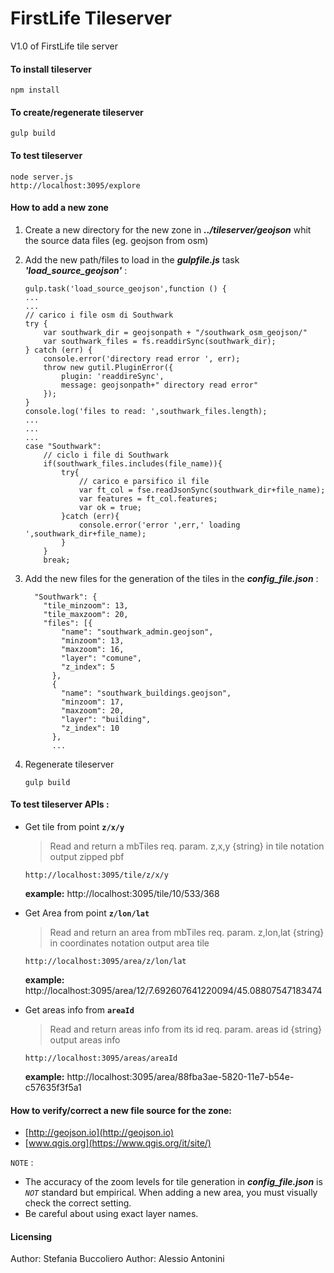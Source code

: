 # FirstLife Tileserver

V1.0 of FirstLife tile server

#### To install tileserver
```
npm install
```
#### To create/regenerate tileserver
```
gulp build
```
#### To test tileserver
```
node server.js
http://localhost:3095/explore
```
#### How to add a new zone
1. Create a new directory for the new zone in **_../tileserver/geojson_** whit the source data files (eg. geojson from osm)

2. Add the new path/files to load in the **_gulpfile.js_** task **_'load_source_geojson'_** :
    ```
    gulp.task('load_source_geojson',function () {
    ...
    ...
    // carico i file osm di Southwark
    try {
        var southwark_dir = geojsonpath + "/southwark_osm_geojson/"
        var southwark_files = fs.readdirSync(southwark_dir);
    } catch (err) {
        console.error('directory read error ', err);
        throw new gutil.PluginError({
            plugin: 'readdireSync',
            message: geojsonpath+" directory read error"
        });
    }
    console.log('files to read: ',southwark_files.length);
    ...
    ...
    ...
    case "Southwark":
    	// ciclo i file di Southwark
    	if(southwark_files.includes(file_name)){
    	    try{
    	        // carico e parsifico il file
    	        var ft_col = fse.readJsonSync(southwark_dir+file_name);
    	        var features = ft_col.features;
    	        var ok = true;
    	    }catch (err){
    	        console.error('error ',err,' loading ',southwark_dir+file_name);
    	    }
    	}
    	break;
    ```
3. Add the new files for the generation of the tiles in the **_config_file.json_** :
    ```
      "Southwark": {
        "tile_minzoom": 13,
        "tile_maxzoom": 20,
        "files": [{
            "name": "southwark_admin.geojson",
            "minzoom": 13,
            "maxzoom": 16,
            "layer": "comune",
            "z_index": 5
          },
          {
            "name": "southwark_buildings.geojson",
            "minzoom": 17,
            "maxzoom": 20,
            "layer": "building",
            "z_index": 10
          },
          ...
    ```
4. Regenerate tileserver
    ```
    gulp build
    ```

#### To test tileserver APIs :
- Get tile from point **``z/x/y``**
    >Read and return a mbTiles
    req. param.  z,x,y {string} in tile notation
    output zipped pbf

    ```
    http://localhost:3095/tile/z/x/y
    ```
    **example:**
    http://localhost:3095/tile/10/533/368
    
- Get Area from point **``z/lon/lat``**
    >Read and return an area from mbTiles
    req. param.  z,lon,lat {string} in coordinates notation
    output area tile
    ```
    http://localhost:3095/area/z/lon/lat
    ```
    
    **example:**
    http://localhost:3095/area/12/7.692607641220094/45.08807547183474
    
- Get areas info from **``areaId``**
    >Read and return areas info from its id
    req. param. areas id {string}
    output areas info
    ```
    http://localhost:3095/areas/areaId
    ```
    
    **example:**
    http://localhost:3095/area/88fba3ae-5820-11e7-b54e-c57635f3f5a1
    

#### How to verify/correct a new file source for the zone:
- [http://geojson.io](http://geojson.io)
- [www.qgis.org](https://www.qgis.org/it/site/)

``NOTE`` :
- The accuracy of the zoom levels for tile generation in **_config_file.json_** is _``NOT``_ standard but empirical. When adding a new area, you must visually check the correct setting. 
- Be careful about using exact layer names.

#### Licensing
Author: Stefania Buccoliero
Author: Alessio Antonini
